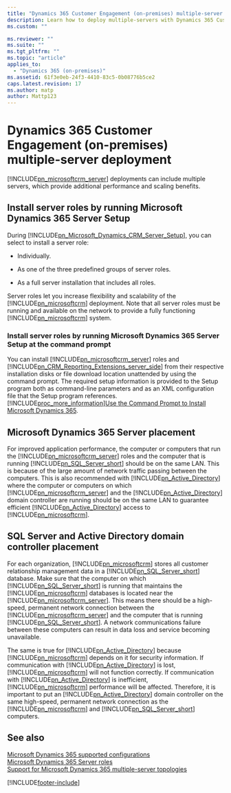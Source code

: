 ```yaml
---
title: "Dynamics 365 Customer Engagement (on-premises) multiple-server deployment | Microsoft Docs"
description: Learn how to deploy multiple-servers with Dynamics 365 Customer Engagement (on-premises)
ms.custom: ""

ms.reviewer: ""
ms.suite: ""
ms.tgt_pltfrm: ""
ms.topic: "article"
applies_to: 
  - "Dynamics 365 (on-premises)"
ms.assetid: 61f3e0eb-24f3-4410-83c5-0b08776b5ce2
caps.latest.revision: 17
ms.author: matp
author: Mattp123
---
```

# Dynamics 365 Customer Engagement (on-premises) multiple-server deployment

[!INCLUDE[pn_microsoftcrm_server](../includes/pn-microsoftcrm-server.md)] deployments can include multiple servers, which provide additional performance and scaling benefits.   
  
## Install server roles by running Microsoft Dynamics 365 Server Setup  
 During [!INCLUDE[pn_Microsoft_Dynamics_CRM_Server_Setup](../includes/pn-microsoft-dynamics-crm-server-setup.md)], you can select to install a server role:  
  
-   Individually.  
  
-   As one of the three predefined groups of server roles.  
  
-   As a full server installation that includes all roles.  
  
 Server roles let you increase flexibility and scalability of the [!INCLUDE[pn_microsoftcrm](../includes/pn-microsoftcrm.md)] deployment. Note that all server roles must be running and available on the network to provide a fully functioning [!INCLUDE[pn_microsoftcrm](../includes/pn-microsoftcrm.md)] system.  
  
### Install server roles by running Microsoft Dynamics 365 Server Setup at the command prompt  
 You can install [!INCLUDE[pn_microsoftcrm_server](../includes/pn-microsoftcrm-server.md)] roles and [!INCLUDE[pn_CRM_Reporting_Extensions_server_side](../includes/pn-crm-reporting-extensions-server-side.md)] from their respective installation disks or file download location unattended by using the command prompt. The required setup information is provided to the Setup program both as command-line parameters and as an XML configuration file that the Setup program references.  [!INCLUDE[proc_more_information](../includes/proc-more-information.md)][Use the Command Prompt to Install Microsoft Dynamics 365](use-command-prompt-install-dynamics-365-server.md).  
  
## Microsoft Dynamics 365 Server placement  
 For improved application performance, the computer or computers that run the [!INCLUDE[pn_microsoftcrm_server](../includes/pn-microsoftcrm-server.md)] roles and the computer that is running [!INCLUDE[pn_SQL_Server_short](../includes/pn-sql-server-short.md)] should be on the same LAN. This is because of the large amount of network traffic passing between the computers. This is also recommended with [!INCLUDE[pn_Active_Directory](../includes/pn-active-directory.md)] where the computer or computers on which [!INCLUDE[pn_microsoftcrm_server](../includes/pn-microsoftcrm-server.md)] and the [!INCLUDE[pn_Active_Directory](../includes/pn-active-directory.md)] domain controller are running should be on the same LAN to guarantee efficient [!INCLUDE[pn_Active_Directory](../includes/pn-active-directory.md)] access to [!INCLUDE[pn_microsoftcrm](../includes/pn-microsoftcrm.md)].  
  
## SQL Server and Active Directory domain controller placement  
 For each organization, [!INCLUDE[pn_microsoftcrm](../includes/pn-microsoftcrm.md)] stores all customer relationship management data in a [!INCLUDE[pn_SQL_Server_short](../includes/pn-sql-server-short.md)] database. Make sure that the computer on which [!INCLUDE[pn_SQL_Server_short](../includes/pn-sql-server-short.md)] is running that maintains the [!INCLUDE[pn_microsoftcrm](../includes/pn-microsoftcrm.md)] databases is located near the [!INCLUDE[pn_microsoftcrm_server](../includes/pn-microsoftcrm-server.md)]. This means there should be a high-speed, permanent network connection between the [!INCLUDE[pn_microsoftcrm_server](../includes/pn-microsoftcrm-server.md)] and the computer that is running [!INCLUDE[pn_SQL_Server_short](../includes/pn-sql-server-short.md)]. A network communications failure between these computers can result in data loss and service becoming unavailable.  
  
 The same is true for [!INCLUDE[pn_Active_Directory](../includes/pn-active-directory.md)] because [!INCLUDE[pn_microsoftcrm](../includes/pn-microsoftcrm.md)] depends on it for security information. If communication with [!INCLUDE[pn_Active_Directory](../includes/pn-active-directory.md)] is lost, [!INCLUDE[pn_microsoftcrm](../includes/pn-microsoftcrm.md)] will not function correctly. If communication with [!INCLUDE[pn_Active_Directory](../includes/pn-active-directory.md)] is inefficient, [!INCLUDE[pn_microsoftcrm](../includes/pn-microsoftcrm.md)] performance will be affected. Therefore, it is important to put an [!INCLUDE[pn_Active_Directory](../includes/pn-active-directory.md)] domain controller on the same high-speed, permanent network connection as the [!INCLUDE[pn_microsoftcrm](../includes/pn-microsoftcrm.md)] and [!INCLUDE[pn_SQL_Server_short](../includes/pn-sql-server-short.md)] computers.  
  
## See also  
 [Microsoft Dynamics 365 supported configurations](microsoft-dynamics-365-supported-configurations.md)   </br>
 [Microsoft Dynamics 365 Server roles](microsoft-dynamics-365-server-roles.md)   </br>
 [Support for Microsoft Dynamics 365 multiple-server topologies](dynamics-365-multiple-server-topologies.md)



[!INCLUDE[footer-include](../../../includes/footer-banner.md)]

